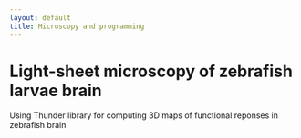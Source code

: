 ```yaml
---
layout: default
title: Microscopy and programming
---
```

# Light-sheet microscopy of zebrafish larvae brain
Using Thunder library for computing 3D maps of functional reponses in zebrafish brain
